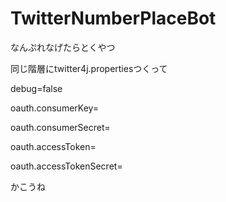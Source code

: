 # TwitterNumberPlaceBot
なんぷれなげたらとくやつ

同じ階層にtwitter4j.propertiesつくって

debug=false

oauth.consumerKey=

oauth.consumerSecret=

oauth.accessToken=

oauth.accessTokenSecret=

かこうね
